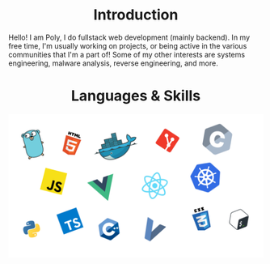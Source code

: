 
<h1 align="center">Introduction</h1>
<p >Hello! I am Poly, I do fullstack web development (mainly backend). In my free time, I'm usually working on projects, or being active in the various communities that I'm a part of! Some of my other interests are systems engineering, malware analysis, reverse engineering, and more.</p>

<h1 align="center">Languages & Skills</h1>
<img src="images/skills.png"/>
